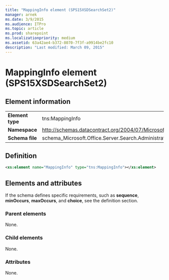 ```yaml
---
title: "MappingInfo element (SPS15XSDSearchSet2)"
manager: arnek
ms.date: 3/9/2015
ms.audience: ITPro
ms.topic: article
ms.prod: sharepoint
ms.localizationpriority: medium
ms.assetid: 63a42ae4-b372-8070-7f3f-a9914be2fc10
description: "Last modified: March 09, 2015"
---
```


# MappingInfo element (SPS15XSDSearchSet2)

 
  
## Element information

|||
|:-----|:-----|
|**Element type** <br/> |tns:MappingInfo  <br/> |
|**Namespace** <br/> |http://schemas.datacontract.org/2004/07/Microsoft.Office.Server.Search.Administration  <br/> |
|**Schema file** <br/> |schema_Microsoft.Office.Server.Search.Administration.xsd  <br/> |
   
## Definition

```XML
<xs:element name="MappingInfo" type="tns:MappingInfo"></xs:element>

```

## Elements and attributes

If the schema defines specific requirements, such as **sequence**, **minOccurs**, **maxOccurs**, and **choice**, see the definition section. 
  
### Parent elements

None.
  
### Child elements

None.
  
### Attributes

None.
  

